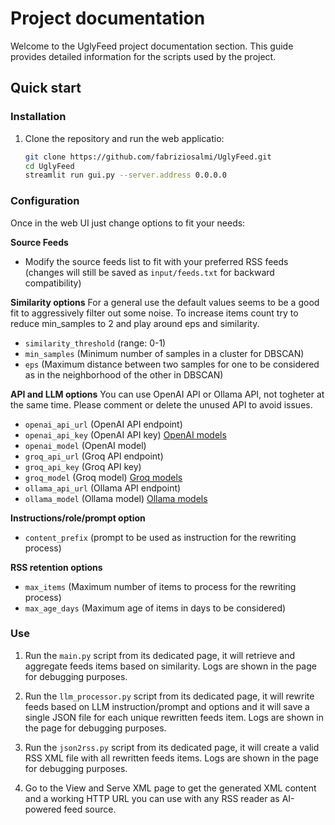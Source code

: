 # Project documentation
Welcome to the UglyFeed project documentation section. This guide provides detailed information for the scripts used by the project.

## Quick start

### Installation

1. Clone the repository and run the web applicatio:
    ```sh
    git clone https://github.com/fabriziosalmi/UglyFeed.git
    cd UglyFeed
    streamlit run gui.py --server.address 0.0.0.0
    ```

### Configuration

Once in the web UI just change options to fit your needs:

**Source Feeds**
- Modify the source feeds list to fit with your preferred RSS feeds (changes will still be saved as `input/feeds.txt` for backward compatibility)

**Similarity options**
For a general use the default values seems to be a good fit to aggressively filter out some noise. To increase items count try to reduce min_samples to 2 and play around eps and similarity.

- `similarity_threshold` (range: 0-1)
- `min_samples` (Minimum number of samples in a cluster for DBSCAN)
- `eps` (Maximum distance between two samples for one to be considered as in the neighborhood of the other in DBSCAN)

**API and LLM options**
You can use OpenAI API or Ollama API, not togheter at the same time. Please comment or delete the unused API to avoid issues.

- `openai_api_url` (OpenAI API endpoint)
- `openai_api_key` (OpenAI API key) [OpenAI models](https://platform.openai.com/docs/models)
- `openai_model` (OpenAI model)
- `groq_api_url` (Groq API endpoint)
- `groq_api_key` (Groq API key)
- `groq_model` (Groq model) [Groq models](https://console.groq.com/docs/models)
- `ollama_api_url` (Ollama API endpoint)
- `ollama_model` (Ollama model) [Ollama models](https://platform.openai.com/docs/models)

**Instructions/role/prompt option**
- `content_prefix` (prompt to be used as instruction for the rewriting process)

**RSS retention options**
- `max_items` (Maximum number of items to process for the rewriting process)
- `max_age_days` (Maximum age of items in days to be considered)

### Use

1. Run the `main.py` script from its dedicated page, it will retrieve and aggregate feeds items based on similarity. Logs are shown in the page for debugging purposes.

2. Run the `llm_processor.py` script from its dedicated page, it will rewrite feeds based on LLM instruction/prompt and options and it will save a single JSON file for each unique rewritten feeds item. Logs are shown in the page for debugging purposes.

3. Run the `json2rss.py` script from its dedicated page, it will create a valid RSS XML file with all rewritten feeds items. Logs are shown in the page for debugging purposes.

4. Go to the View and Serve XML page to get the generated XML content and a working HTTP URL you can use with any RSS reader as AI-powered feed source.
